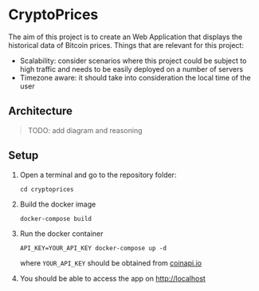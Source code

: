 # CryptoPrices

The aim of this project is to create an Web Application that displays the historical data of Bitcoin prices. Things that are relevant for this project:

- Scalability: consider scenarios where this project could be subject to high traffic and needs to be easily deployed on a number of servers
- Timezone aware: it should take into consideration the local time of the user


## Architecture

> TODO: add diagram and reasoning

## Setup

1. Open a terminal and go to the repository folder:

    ```
    cd cryptoprices 
    ```

2. Build the docker image

    ```
    docker-compose build
    ```

3. Run the docker container

    ```
    API_KEY=YOUR_API_KEY docker-compose up -d
    ```

    where `YOUR_API_KEY` should be obtained from [coinapi.io](https://coinapi.io)

4. You should be able to access the app on [http://localhost](http://localhost)
